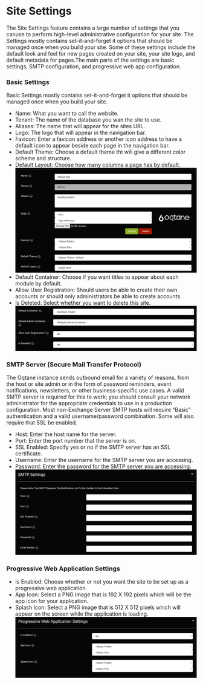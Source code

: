 # Site Settings

The Site Settings feature contains a large number of settings that you canuse to perform high-level administrative configuration for your site\. The Settings mostly contains set-it-and-forget it options that should be managed once when you build your site. Some of these settings include the default look and feel for new pages created on your site, your site logo, and default metadata for pages\.The main parts of the settings are basic settings, SMTP configuration, and progressive web app configuration\.

### Basic Settings
Basic Settings mostly contains set-it-and-forget it options that should be managed once when you build your site\.
* Name: What you want to call the website\.
* Tenant: The name of the database you wan the site to use\.
* Aliases: The name that will appear for the sites URL\.
* Logo: The logo that will appear in the navigation bar\.
* Favicon: Enter a favicon address or another icon address to have a default icon to appear beside each page in the navigation bar\.
* Default Theme: Choose a default theme tht will give a different color scheme and structure\.
* Default Layout: Choose how many columns a page has by default\.
![site-settingss1](./assets/site-settings-1.png)
* Default Container: Choose if you want titles to appear about each module by default\.
* Allow User Registration: Should users be able to create their own accounts or should only administrators be able to create accounts\.
* Is Deleted: Select whether you want to delete this site\.
![site-settings-2](./assets/site-settings-2.png)

### SMTP Server (Secure Mail Transfer Protocol)
The Oqtane instance sends outbound email for a variety of reasons, from the host or site admin or in the form of password reminders, event notifications, newsletters, or other business-specific use cases\. A valid SMTP server is required for this to work; you should consult your network administrator for the appropriate credentials to use in a production configuration\. Most non-Exchange Server SMTP hosts will require “Basic” authentication and a valid username/password combination\. Some will also require that SSL be enabled\.
* Host: Enter the host name for the server\.
* Port: Enter the port number that the server is on\.
* SSL Enabled: Specify yes or no if the SMTP server has an SSL certificate\.
* Username: Enter the username for the SMTP server you are accessing\.
* Password: Enter the password for the SMTP server you are accessing\.
![smtp-settings](./assets/smtp-settings.png)

### Progressive Web Application Settings
* Is Enabled: Choose whether or not you want the site to be set up as a progressive web application\.
* App Icon: Select a PNG image that is 192 X 192 pixels which will be the app icon for your application\.
* Splash Icon: Select a PNG image that is 512 X 512 pixels which will appear on the screen while the application is loading\.
![pwa-settings](./assets/pwa-settings.png)